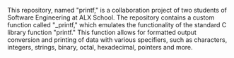 This repository, named "printf," is a collaboration project of two students of Software Engineering at ALX School. The repository contains a custom function called "_printf," which emulates the functionality of the standard C library function "printf." This function allows for formatted output conversion and printing of data with various specifiers, such as characters, integers, strings, binary, octal, hexadecimal, pointers and more.
